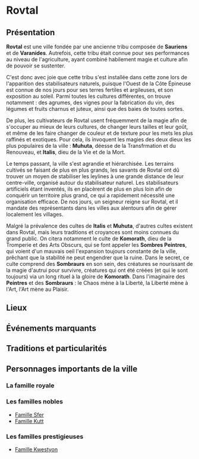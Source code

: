 # Rovtal

## Présentation
**Rovtal** est une ville fondée par une ancienne tribu composée de **Sauriens** et de **Varanides**. Autrefois, cette tribu était connue pour ses performances au niveau de l'agriculture, ayant combiné habilement magie et culture afin de pouvoir se sustenter. 

C'est donc avec joie que cette tribu s'est installée dans cette zone lors de l'apparition des stabilisateurs naturels, puisque l'Ouest de la Côte Épineuse est connue de nos jours pour ses terres fertiles et argileuses, et son exposition au soleil. Parmi toutes les cultures différentes, on trouve notamment : des agrumes, des vignes pour la fabrication du vin, des légumes et fruits charnus et juteux, ainsi que des baies de toutes sortes.

De plus, les cultivateurs de Rovtal usent fréquemment de la magie afin de s'occuper au mieux de leurs cultures, de changer leurs tailles et leur goût, et même de les faire changer de couleur et de texture pour les mets les plus raffinés et exotiques. Pour cela, ils invoquent les magies des deux dieux les plus populaires de la ville : **Muhuta**, déesse de la Transfrmation et du Renouveau, et **Italis**, dieu de la Vie et de la Mort. 

Le temps passant, la ville s'est agrandie et hiérarchisée. Les terrains cultivés se faisant de plus en plus grands, les savants de Rovtal ont dû trouver un moyen de stabiliser les leylines à une grande distance de leur centre-ville, organisé autour du stabilisateur naturel. Les stabilisateurs artificiels étant inventés, ils en placèrent de plus en plus loin afin de conquérir un territoire plus grand, ce qui a rapidement nécessité une organisation efficace. De nos jours, un seigneur reigne sur Rovtal, et il mandate des représentants dans les villes aux alentours afin de gérer localement les villages. 

Malgré la prévalence des cultes de **Italis** et **Muhuta**, d'autres cultes existent dans Rovtal, mais leurs traditions et croyances sont moins connues du grand public. On citera notamment le culte de **Komorath**, dieu de la Tromperie et des Arts Obscurs, qui se font appeler les **Sombres Peintres**, qui voient d'un mauvais oeil l'expansion toujours constante de la ville, prêchant que la stabilité ne peut engendrer que la ruine. Dans le secret, ce culte comprend des **Sombraurs** en son sein, des créatures se nourissant de la magie d'autrui pour survivre, créatures qui ont été créées (et qui le sont toujours) via un long rituel à la gloire de **Komorath**. Dans l'imaginaire des **Peintres** et des **Sombraurs** : le Chaos mène à la Liberté, la Liberté mène à l'Art, l'Art mène au Plaisir.

## Lieux 

## Événements marquants

## Traditions et particularités

## Personnages importants de la ville

### La famille royale

### Les familles nobles
* [Famille Sfer](../PERSONNAGES/ROVTAL/GROUPES/Famille_Sfer.md)
* [Famille Kutt](../PERSONNAGES/ROVTAL/GROUPES/Famille_Kutt.md)

### Les familles prestigieuses
* [Famille Kwestyon](../PERSONNAGES/ROVTAL/GROUPES/Famille_Kwestyon.md)